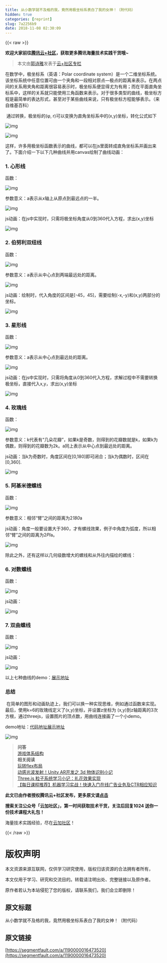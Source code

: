 ```yaml
---
title: 从小数学就不及格的我，竟然用极坐标系表白了我的女神！（附代码）
hidden: true
categories: [reprint]
slug: 7a2256b9
date: 2018-11-08 02:30:09
---
```


{{< raw >}}
<p><strong>&#x6B22;&#x8FCE;&#x5927;&#x5BB6;&#x524D;&#x5F80;<a href="https://cloud.tencent.com/developer/?fromSource=waitui" rel="nofollow noreferrer" target="_blank">&#x817E;&#x8BAF;&#x4E91;+&#x793E;&#x533A;</a>&#xFF0C;&#x83B7;&#x53D6;&#x66F4;&#x591A;&#x817E;&#x8BAF;&#x6D77;&#x91CF;&#x6280;&#x672F;&#x5B9E;&#x8DF5;&#x5E72;&#x8D27;&#x54E6;~</strong></p><blockquote>&#x672C;&#x6587;&#x7531;<a href="https://cloud.tencent.com/developer/user/444847?fromSource=waitui" rel="nofollow noreferrer" target="_blank">&#x90ED;&#x8BD7;&#x96C5;</a>&#x53D1;&#x8868;&#x4E8E;<a href="https://cloud.tencent.com/developer/column/1132?fromSource=waitui" rel="nofollow noreferrer" target="_blank">&#x4E91;+&#x793E;&#x533A;&#x4E13;&#x680F;</a></blockquote><p>&#x5728;&#x6570;&#x5B66;&#x4E2D;&#xFF0C;&#x6781;&#x5750;&#x6807;&#x7CFB;&#xFF08;&#x82F1;&#x8BED;&#xFF1A;Polar coordinate system&#xFF09;&#x662F;&#x4E00;&#x4E2A;&#x4E8C;&#x7EF4;&#x5750;&#x6807;&#x7CFB;&#x7EDF;&#x3002;&#x8BE5;&#x5750;&#x6807;&#x7CFB;&#x7EDF;&#x4E2D;&#x4EFB;&#x610F;&#x4F4D;&#x7F6E;&#x53EF;&#x7531;&#x4E00;&#x4E2A;&#x5939;&#x89D2;&#x548C;&#x4E00;&#x6BB5;&#x76F8;&#x5BF9;&#x539F;&#x70B9;&#x2014;&#x6781;&#x70B9;&#x7684;&#x8DDD;&#x79BB;&#x6765;&#x8868;&#x793A;&#x3002;&#x5728;&#x4E24;&#x70B9;&#x95F4;&#x7684;&#x5173;&#x7CFB;&#x7528;&#x5939;&#x89D2;&#x548C;&#x8DDD;&#x79BB;&#x5F88;&#x5BB9;&#x6613;&#x8868;&#x793A;&#x65F6;&#xFF0C;&#x6781;&#x5750;&#x6807;&#x7CFB;&#x4FBF;&#x663E;&#x5F97;&#x5C24;&#x4E3A;&#x6709;&#x7528;&#xFF1B;&#x800C;&#x5728;&#x5E73;&#x9762;&#x76F4;&#x89D2;&#x5750;&#x6807;&#x7CFB;&#x4E2D;&#xFF0C;&#x8FD9;&#x6837;&#x7684;&#x5173;&#x7CFB;&#x5C31;&#x53EA;&#x80FD;&#x4F7F;&#x7528;&#x4E09;&#x89D2;&#x51FD;&#x6570;&#x6765;&#x8868;&#x793A;&#x3002;&#x5BF9;&#x4E8E;&#x5F88;&#x591A;&#x7C7B;&#x578B;&#x7684;&#x66F2;&#x7EBF;&#xFF0C;&#x6781;&#x5750;&#x6807;&#x65B9;&#x7A0B;&#x662F;&#x6700;&#x7B80;&#x5355;&#x7684;&#x8868;&#x8FBE;&#x5F62;&#x5F0F;&#xFF0C;&#x751A;&#x81F3;&#x5BF9;&#x4E8E;&#x67D0;&#x4E9B;&#x66F2;&#x7EBF;&#x6765;&#x8BF4;&#xFF0C;&#x53EA;&#x6709;&#x6781;&#x5750;&#x6807;&#x65B9;&#x7A0B;&#x80FD;&#x591F;&#x8868;&#x793A;&#x3002;&#xFF08;&#x6765;&#x81EA;&#x7EF4;&#x57FA;&#x767E;&#x79D1;&#xFF09;</p><p>&#x200B; &#x901A;&#x8FC7;&#x8F6C;&#x6362;&#xFF0C;&#x6781;&#x5750;&#x6807;&#x7684;(&#x3C6;, r)&#x53EF;&#x4EE5;&#x53D8;&#x6362;&#x4E3A;&#x76F4;&#x89D2;&#x5750;&#x6807;&#x7CFB;&#x4E2D;&#x7684;(x,y)&#x5750;&#x6807;&#xFF0C;&#x8F6C;&#x5316;&#x516C;&#x5F0F;&#x5982;&#x4E0B;</p><p><span class="img-wrap"><img data-src="/img/remote/1460000016473523?w=289&amp;h=30" src="https://static.alili.tech/img/remote/1460000016473523?w=289&amp;h=30" alt="img" title="img" style="cursor:pointer;display:inline"></span></p><p><span class="img-wrap"><img data-src="/img/remote/1460000016473524?w=838&amp;h=830" src="https://static.alili.tech/img/remote/1460000016473524?w=838&amp;h=830" alt="img" title="img" style="cursor:pointer;display:inline"></span></p><p>&#x8FD9;&#x6837;&#xFF0C;&#x8BB8;&#x591A;&#x7528;&#x6781;&#x5750;&#x6807;&#x51FD;&#x6570;&#x8868;&#x793A;&#x7684;&#x66F2;&#x7EBF;&#xFF0C;&#x90FD;&#x53EF;&#x4EE5;&#x5728;js&#x91CC;&#x9762;&#x8F6C;&#x6210;&#x76F4;&#x89D2;&#x5750;&#x6807;&#x7CFB;&#x5E76;&#x753B;&#x51FA;&#x6765;&#x4E86;&#x3002;&#x4E0B;&#x9762;&#x4ECB;&#x7ECD;&#x4E00;&#x4E0B;&#x4EE5;&#x4E0B;&#x51E0;&#x79CD;&#x66F2;&#x7EBF;&#x5E76;&#x7528;canvas&#x7ED8;&#x5236;&#x4E86;&#x66F2;&#x7EBF;&#x52A8;&#x753B;&#xFF1A;</p><h3 id="articleHeader0">1. &#x5FC3;&#x5F62;&#x7EBF;</h3><p>&#x51FD;&#x6570;&#xFF1A;</p><p><span class="img-wrap"><img data-src="/img/remote/1460000016473525" src="https://static.alili.tech/img/remote/1460000016473525" alt="img" title="img" style="cursor:pointer;display:inline"></span></p><p>&#x53C2;&#x6570;&#x610F;&#x4E49;&#xFF1A;a&#x8868;&#x793A;&#x4ECE;x&#x8F74;&#x4E0A;&#x4ECE;&#x539F;&#x70B9;&#x5230;&#x6700;&#x8FDC;&#x70B9;&#x7684;&#x4E00;&#x534A;&#x3002;</p><p><span class="img-wrap"><img data-src="/img/remote/1460000016473526" src="https://static.alili.tech/img/remote/1460000016473526" alt="img" title="img" style="cursor:pointer;display:inline"></span></p><p>js&#x52A8;&#x753B;&#xFF1A;&#x5728;js&#x4E2D;&#x5B9E;&#x73B0;&#x65F6;&#xFF0C;&#x53EA;&#x9700;&#x5C06;&#x6781;&#x5750;&#x6807;&#x89D2;&#x5EA6;&#x4ECE;0&#x5230;360&#x4EE3;&#x5165;&#x65B9;&#x7A0B;&#xFF0C;&#x6C42;&#x51FA;(x,y)&#x5750;&#x6807;</p><p><span class="img-wrap"><img data-src="/img/remote/1460000016473527" src="https://static.alili.tech/img/remote/1460000016473527" alt="img" title="img" style="cursor:pointer;display:inline"></span></p><h3 id="articleHeader1">2. &#x4F2F;&#x52AA;&#x5229;&#x53CC;&#x7EBD;&#x7EBF;</h3><p>&#x51FD;&#x6570;&#xFF1A;</p><p><span class="img-wrap"><img data-src="/img/remote/1460000016473525" src="https://static.alili.tech/img/remote/1460000016473525" alt="img" title="img" style="cursor:pointer;display:inline"></span></p><p>&#x53C2;&#x6570;&#x610F;&#x4E49;&#xFF1A;a&#x8868;&#x793A;&#x4ECE;&#x4E2D;&#x5FC3;&#x70B9;&#x5230;&#x4E24;&#x7AEF;&#x6700;&#x8FDC;&#x5904;&#x7684;&#x8DDD;&#x79BB;&#x3002;</p><p><span class="img-wrap"><img data-src="/img/remote/1460000016473528" src="https://static.alili.tech/img/remote/1460000016473528" alt="img" title="img" style="cursor:pointer;display:inline"></span></p><p>js&#x52A8;&#x753B;&#xFF1A;&#x7ED8;&#x5236;&#x65F6;&#xFF0C;&#x4EE3;&#x5165;&#x89D2;&#x5EA6;&#x7684;&#x533A;&#x95F4;&#x662F;[-45&#xFF0C;45]&#xFF0C;&#x9700;&#x8981;&#x7ED8;&#x5236;(-x,-y)&#x548C;(x,y)&#x4E24;&#x90E8;&#x5206;&#x7684;&#x5750;&#x6807;&#x3002;</p><p><span class="img-wrap"><img data-src="/img/remote/1460000016473529" src="https://static.alili.tech/img/remote/1460000016473529" alt="img" title="img" style="cursor:pointer;display:inline"></span></p><h3 id="articleHeader2">3. &#x661F;&#x5F62;&#x7EBF;</h3><p>&#x51FD;&#x6570;&#xFF1A;</p><p><span class="img-wrap"><img data-src="/img/remote/1460000016473530" src="https://static.alili.tech/img/remote/1460000016473530" alt="img" title="img" style="cursor:pointer;display:inline"></span></p><p>&#x53C2;&#x6570;&#x610F;&#x4E49;&#xFF1A;a&#x8868;&#x793A;&#x4ECE;&#x4E2D;&#x5FC3;&#x70B9;&#x5230;&#x6700;&#x8FDC;&#x5904;&#x7684;&#x8DDD;&#x79BB;&#x3002;</p><p><span class="img-wrap"><img data-src="/img/remote/1460000016473531" src="https://static.alili.tech/img/remote/1460000016473531" alt="img" title="img" style="cursor:pointer"></span></p><p>js&#x52A8;&#x753B;&#xFF1A;&#x5728;js&#x4E2D;&#x5B9E;&#x73B0;&#x65F6;&#xFF0C;&#x53EA;&#x9700;&#x5C06;&#x89D2;&#x5EA6;&#x4ECE;0&#x5230;360&#x4EE3;&#x5165;&#x65B9;&#x7A0B;&#xFF0C;&#x6C42;&#x89E3;&#x8FC7;&#x7A0B;&#x4E2D;&#x4E0D;&#x9700;&#x8981;&#x8F6C;&#x6362;&#x6781;&#x5750;&#x6807;&#xFF0C;&#x76F4;&#x63A5;&#x4EE3;&#x5165;x,y&#xFF0C;&#x6C42;&#x51FA;(x,y)&#x5750;&#x6807;</p><p><span class="img-wrap"><img data-src="/img/remote/1460000016473532" src="https://static.alili.tech/img/remote/1460000016473532" alt="img" title="img" style="cursor:pointer;display:inline"></span></p><h3 id="articleHeader3">4. &#x73AB;&#x7470;&#x7EBF;</h3><p>&#x51FD;&#x6570;&#xFF1A;</p><p><span class="img-wrap"><img data-src="/img/remote/1460000016473533" src="https://static.alili.tech/img/remote/1460000016473533" alt="img" title="img" style="cursor:pointer;display:inline"></span></p><p>&#x53C2;&#x6570;&#x610F;&#x4E49;&#xFF1A;k&#x4EE3;&#x8868;&#x6709;&#x201C;&#x51E0;&#x6735;&#x82B1;&#x74E3;&#x201D;&#xFF0C;&#x5982;&#x679C;k&#x662F;&#x5947;&#x6570;&#xFF0C;&#x5219;&#x5F97;&#x5230;&#x7684;&#x82B1;&#x74E3;&#x6570;&#x5C31;&#x662F;k&#xFF0C;&#x5982;&#x679C;k&#x4E3A;&#x5076;&#x6570;&#xFF0C;&#x5219;&#x5F97;&#x5230;&#x7684;&#x82B1;&#x74E3;&#x6570;&#x4E3A;2k&#x3002;a&#x540C;&#x4E0A;&#x8868;&#x793A;&#x4ECE;&#x4E2D;&#x5FC3;&#x70B9;&#x5230;&#x6700;&#x8FDC;&#x5904;&#x7684;&#x8DDD;&#x79BB;&#x3002;</p><p>js&#x52A8;&#x753B;&#xFF1A;&#x5F53;k&#x4E3A;&#x5947;&#x6570;&#x65F6;&#xFF0C;&#x89D2;&#x5EA6;&#x533A;&#x95F4;&#x5728;[0,180]&#x5373;&#x53EF;&#x95ED;&#x5408;&#xFF1B;&#x5F53;k&#x4E3A;&#x5076;&#x6570;&#x65F6;&#xFF0C;&#x533A;&#x95F4;&#x5728;[0,360].</p><p><span class="img-wrap"><img data-src="/img/remote/1460000016473534" src="https://static.alili.tech/img/remote/1460000016473534" alt="img" title="img" style="cursor:pointer;display:inline"></span></p><h3 id="articleHeader4">5. &#x963F;&#x57FA;&#x7C73;&#x5FB7;&#x87BA;&#x7EBF;</h3><p>&#x51FD;&#x6570;&#xFF1A;</p><p><span class="img-wrap"><img data-src="/img/remote/1460000016473535" src="https://static.alili.tech/img/remote/1460000016473535" alt="img" title="img" style="cursor:pointer"></span></p><p>&#x53C2;&#x6570;&#x610F;&#x4E49;&#xFF1A;&#x76F8;&#x90BB;&#x201C;&#x81C2;&#x201D;&#x4E4B;&#x95F4;&#x7684;&#x8DDD;&#x79BB;&#x4E3A;2<em>180</em>a</p><p>js&#x52A8;&#x753B;&#xFF1A;&#x89D2;&#x5EA6;&#x4E00;&#x822C;&#x8981;&#x8BBE;&#x7F6E;&#x5927;&#x4E8E;360&#xFF0C;&#x624D;&#x6709;&#x87BA;&#x7EBF;&#x6548;&#x679C;&#xFF0C;&#x4F8B;&#x5B50;&#x4E2D;&#x89D2;&#x5EA6;&#x4E3A;&#x5F27;&#x5EA6;&#xFF0C;&#x6240;&#x4EE5;&#x76F8;&#x90BB;&#x201C;&#x81C2;&#x201D;&#x4E4B;&#x95F4;&#x7684;&#x8DDD;&#x79BB;&#x4E3A;2<em>PI</em>a&#x3002;</p><p><span class="img-wrap"><img data-src="/img/remote/1460000016473536?w=800&amp;h=800" src="https://static.alili.tech/img/remote/1460000016473536?w=800&amp;h=800" alt="img" title="img" style="cursor:pointer"></span></p><p>&#x9664;&#x6B64;&#x4E4B;&#x5916;&#xFF0C;&#x8FD8;&#x6709;&#x8FD9;&#x6837;&#x4EE5;&#x51E0;&#x4F55;&#x7EA7;&#x6570;&#x589E;&#x5927;&#x7684;&#x87BA;&#x7EBF;&#x548C;&#x4ECE;&#x5916;&#x5F80;&#x5185;&#x63CF;&#x7ED8;&#x7684;&#x87BA;&#x7EBF;&#xFF1A;</p><h3 id="articleHeader5">6. &#x5BF9;&#x6570;&#x87BA;&#x7EBF;</h3><p>&#x51FD;&#x6570;&#xFF1A;</p><p><span class="img-wrap"><img data-src="/img/remote/1460000016473537?w=122&amp;h=41" src="https://static.alili.tech/img/remote/1460000016473537?w=122&amp;h=41" alt="img" title="img" style="cursor:pointer"></span></p><p>js&#x52A8;&#x753B;&#xFF1A;</p><p><span class="img-wrap"><img data-src="/img/remote/1460000016473538" src="https://static.alili.tech/img/remote/1460000016473538" alt="img" title="img" style="cursor:pointer"></span></p><h3 id="articleHeader6">7. &#x53CC;&#x66F2;&#x87BA;&#x7EBF;</h3><p>&#x51FD;&#x6570;&#xFF1A;</p><p><span class="img-wrap"><img data-src="/img/remote/1460000016473539" src="https://static.alili.tech/img/remote/1460000016473539" alt="img" title="img" style="cursor:pointer;display:inline"></span></p><p>js&#x52A8;&#x753B;&#xFF1A;</p><p><span class="img-wrap"><img data-src="/img/remote/1460000016473540" src="https://static.alili.tech/img/remote/1460000016473540" alt="img" title="img" style="cursor:pointer;display:inline"></span></p><p>&#x4EE5;&#x4E0A;&#x4E03;&#x79CD;&#x66F2;&#x7EBF;&#x7684;demo&#xFF1A;<a href="https://kiroroyoyo.github.io/threejsexample/flower/line.html" rel="nofollow noreferrer" target="_blank">&#x5C55;&#x793A;&#x5730;&#x5740;</a></p><h3 id="articleHeader7">&#x603B;&#x7ED3;</h3><p>&#x200B; &#x5728;&#x7B80;&#x5355;&#x7684;&#x56FE;&#x5F62;&#x548C;&#x52A8;&#x753B;&#x8F68;&#x8FF9;&#x4E0A;&#xFF0C;&#x6211;&#x4EEC;&#x53EF;&#x4EE5;&#x6362;&#x4E00;&#x79CD;&#x5B9E;&#x73B0;&#x601D;&#x7EF4;&#xFF0C;&#x4F8B;&#x5982;&#x901A;&#x8FC7;&#x51FD;&#x6570;&#x6765;&#x5B9E;&#x73B0;&#x3002;&#x6700;&#x540E;&#xFF0C;&#x4F7F;&#x7528;k=6&#x7684;&#x73AB;&#x7470;&#x7EBF;&#x5B9A;&#x4E49;&#x4E86;(x,y)&#x5750;&#x6807;&#xFF0C;&#x5E76;&#x8BBE;&#x7F6E;z&#x5750;&#x6807;&#x4E3A; (x,y)&#x5230;z&#x8F74;&#x8DDD;&#x79BB;&#x7684;3&#x6B21;&#x65B9;&#x6839;&#xFF0C;&#x901A;&#x8FC7;threejs&#xFF0C;&#x8BBE;&#x7F6E;&#x56FE;&#x7247;&#x7684;&#x9876;&#x70B9;&#x6570;&#xFF0C;&#x7528;&#x66F2;&#x7EBF;&#x8FDE;&#x63A5;&#x753B;&#x4E86;&#x4E00;&#x4E2A;&#x5C0F;demo&#x3002;</p><p>demo&#x5730;&#x5740;&#xFF1A;<a href="https://github.com/kiroroyoyo/threejsexample/blob/master/flower/flower.html" rel="nofollow noreferrer" target="_blank">&#x4EE3;&#x7801;&#x5730;&#x5740;</a><a href="https://kiroroyoyo.github.io/threejsexample/flower/flower.html" rel="nofollow noreferrer" target="_blank">&#x5C55;&#x793A;&#x5730;&#x5740;</a></p><p><span class="img-wrap"><img data-src="/img/remote/1460000016473541" src="https://static.alili.tech/img/remote/1460000016473541" alt="img" title="img" style="cursor:pointer;display:inline"></span></p><blockquote><strong>&#x95EE;&#x7B54;</strong><br><a href="https://cloud.tencent.com/developer/ask/98388?fromSource=waitui" rel="nofollow noreferrer" target="_blank">&#x6E38;&#x620F;&#x4F53;&#x7CFB;&#x7ED3;&#x6784;</a><br><strong>&#x76F8;&#x5173;&#x9605;&#x8BFB;</strong><br><a href="https://cloud.tencent.com/developer/article/1185464?fromSource=waitui" rel="nofollow noreferrer" target="_blank">&#x73A9;&#x8F6C;flex&#x5E03;&#x5C40;</a><br><a href="https://cloud.tencent.com/developer/article/1005472?fromSource=waitui" rel="nofollow noreferrer" target="_blank">&#x52A8;&#x611F;&#x5149;&#x6CE2;&#x53D1;&#x5C04;&#xFF01;Unity AR&#x5F00;&#x53D1;&#x4E4B; 3d &#x7269;&#x4F53;&#x8BC6;&#x522B;&#x5C0F;&#x8BB0;</a><br><a href="https://cloud.tencent.com/developer/article/1004960?fromSource=waitui" rel="nofollow noreferrer" target="_blank">Three.js &#x7C92;&#x5B50;&#x7CFB;&#x7EDF;&#x5B66;&#x4E60;&#x5C0F;&#x8BB0;&#xFF1A;&#x793C;&#x82B1;&#x6548;&#x679C;&#x5B9E;&#x73B0;</a><br><a href="https://cloud.tencent.com/developer/edu/course-1128?fromSource=waitui" rel="nofollow noreferrer" target="_blank">&#x3010;&#x6BCF;&#x65E5;&#x8BFE;&#x7A0B;&#x63A8;&#x8350;&#x3011;&#x673A;&#x5668;&#x5B66;&#x4E60;&#x5B9E;&#x6218;&#xFF01;&#x5FEB;&#x901F;&#x5165;&#x95E8;&#x5728;&#x7EBF;&#x5E7F;&#x544A;&#x4E1A;&#x52A1;&#x53CA;CTR&#x76F8;&#x5E94;&#x77E5;&#x8BC6;</a></blockquote><p><strong>&#x6B64;&#x6587;&#x5DF2;&#x7531;&#x4F5C;&#x8005;&#x6388;&#x6743;&#x817E;&#x8BAF;&#x4E91;+&#x793E;&#x533A;&#x53D1;&#x5E03;&#xFF0C;&#x66F4;&#x591A;&#x539F;&#x6587;&#x8BF7;<a href="https://cloud.tencent.com/developer/article/1338291?fromSource=waitui" rel="nofollow noreferrer" target="_blank">&#x70B9;&#x51FB;</a></strong></p><p><strong>&#x641C;&#x7D22;&#x5173;&#x6CE8;&#x516C;&#x4F17;&#x53F7;&#x300C;&#x4E91;&#x52A0;&#x793E;&#x533A;&#x300D;&#xFF0C;&#x7B2C;&#x4E00;&#x65F6;&#x95F4;&#x83B7;&#x53D6;&#x6280;&#x672F;&#x5E72;&#x8D27;&#xFF0C;&#x5173;&#x6CE8;&#x540E;&#x56DE;&#x590D;1024 &#x9001;&#x4F60;&#x4E00;&#x4EFD;&#x6280;&#x672F;&#x8BFE;&#x7A0B;&#x5927;&#x793C;&#x5305;&#xFF01;</strong></p><p>&#x6D77;&#x91CF;&#x6280;&#x672F;&#x5B9E;&#x8DF5;&#x7ECF;&#x9A8C;&#xFF0C;&#x5C3D;&#x5728;<a href="https://cloud.tencent.com/developer?fromSource=waitui" rel="nofollow noreferrer" target="_blank">&#x4E91;&#x52A0;&#x793E;&#x533A;</a>&#xFF01;</p>
{{< /raw >}}

# 版权声明
本文资源来源互联网，仅供学习研究使用，版权归该资源的合法拥有者所有，

本文仅用于学习、研究和交流目的。转载请注明出处、完整链接以及原作者。 

原作者若认为本站侵犯了您的版权，请联系我们，我们会立即删除！

## 原文标题
从小数学就不及格的我，竟然用极坐标系表白了我的女神！（附代码）

## 原文链接
[https://segmentfault.com/a/1190000016473520](https://segmentfault.com/a/1190000016473520)

